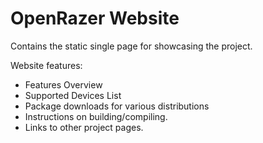 # OpenRazer Website

Contains the static single page for showcasing the project.

Website features:

* Features Overview
* Supported Devices List
* Package downloads for various distributions
* Instructions on building/compiling.
* Links to other project pages.

